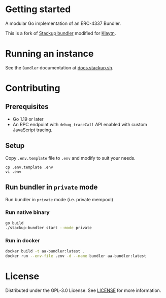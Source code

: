 # Getting started

A modular Go implementation of an ERC-4337 Bundler.

This is a fork of [Stackup bundler](https://github.com/stackup-wallet/stackup-bundler) modified for [Klaytn](https://github.com/klaytn/klaytn).

# Running an instance

See the `Bundler` documentation at [docs.stackup.sh](https://docs.stackup.sh/docs/erc-4337-bundler).

# Contributing

## Prerequisites

- Go 1.19 or later
- An RPC endpoint with `debug_traceCall` API enabled with custom JavaScript tracing.

## Setup

Copy `.env.template` file to `.env` and modify to suit your needs.

```
cp .env.template .env
vi .env
```

## Run bundler in `private` mode

Run bundler in `private` mode (i.e. private mempool)

### Run native binary

```bash
go build
./stackup-bundler start --mode private
```

### Run in docker

```bash
docker build -t aa-bundler:latest .
docker run --env-file .env -d --name bundler aa-bundler:latest
```

# License

Distributed under the GPL-3.0 License. See [LICENSE](./LICENSE) for more information.
